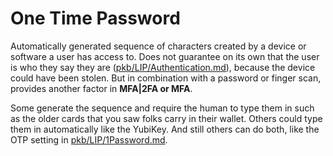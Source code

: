 # One Time Password
Automatically generated sequence of characters created by a device or software a user has access to. Does not guarantee on its own that the user is who they say they are ([pkb/LIP/Authentication.md](pkb/LIP/Authentication.md)), because the device could have been stolen. But in combination with a password or finger scan, provides another factor in **MFA|2FA or MFA**. 

Some generate the sequence and require the human to type them in such as the older cards that you saw folks carry in their wallet. Others could type them in automatically like the YubiKey. And still others can do both, like the OTP setting in [pkb/LIP/1Password.md](pkb/LIP/1Password.md).